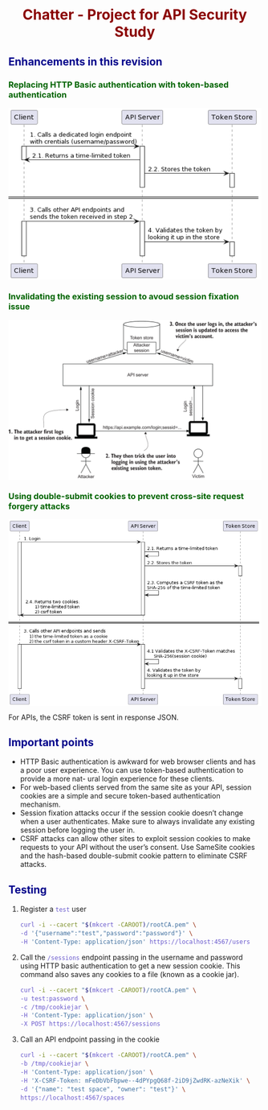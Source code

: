 # Chatter - Project for API Security Study

<style>
    h1 {
        color: DarkRed;
        text-align: center;
    }
    h2 {
        color: DarkBlue;
    }
    h3 {
        color: DarkGreen;
    }
    h4 {
        color: DarkMagenta;
    }
    strong {
        color: Maroon;
    }
    em {
        color: Maroon;
    }
    img {
        display: block;
        margin-left: auto;
        margin-right: auto
    }
    code {
        color: SlateBlue;
    }
    mark {
        background-color:GoldenRod;
    }
</style>

## Enhancements in this revision

### Replacing HTTP Basic authentication with token-based authentication

![img](img/2-1.png)

### Invalidating the existing session to avoud session fixation issue

![img](img/2-2.png)

### Using double-submit cookies to prevent cross-site request forgery attacks

![img](img/2-3.png)

For APIs, the CSRF token is sent in response JSON.

## Important points

- HTTP Basic authentication is awkward for web browser clients and has a poor user experience. You can use token-based authentication to provide a more nat- ural login experience for these clients.
- For web-based clients served from the same site as your API, session cookies are a simple and secure token-based authentication mechanism.
- Session fixation attacks occur if the session cookie doesn’t change when a user authenticates. Make sure to always invalidate any existing session before logging the user in.
- CSRF attacks can allow other sites to exploit session cookies to make requests to your API without the user’s consent. Use SameSite cookies and the hash-based double-submit cookie pattern to eliminate CSRF attacks.

## Testing

1. Register a `test` user
    ```bash
    curl -i --cacert "$(mkcert -CAROOT)/rootCA.pem" \
    -d '{"username":"test","password":"password"}' \
    -H 'Content-Type: application/json' https://localhost:4567/users
    ```
2. Call the `/sessions` endpoint passing in the username and password using HTTP basic authentication to get a new session cookie. This command also saves any cookies to a file (known as a cookie jar).
    ```bash
    curl -i --cacert "$(mkcert -CAROOT)/rootCA.pem" \
    -u test:password \
    -c /tmp/cookiejar \
    -H 'Content-Type: application/json' \
    -X POST https://localhost:4567/sessions
    ```
3. Call an API endpoint passing in the cookie
    ```bash
    curl -i --cacert "$(mkcert -CAROOT)/rootCA.pem" \
    -b /tmp/cookiejar \
    -H 'Content-Type: application/json' \
    -H 'X-CSRF-Token: mFeDbVbFbpwe--4dPYpgQ68f-2iD9jZwdRK-azNeXik' \
    -d '{"name": "test space", "owner": "test"}' \
    https://localhost:4567/spaces
    ```
